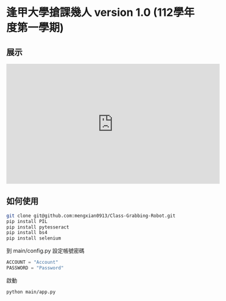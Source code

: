 # 逢甲大學搶課幾人 version 1.0 (112學年度第一學期)

## 展示

<iframe width="560" height="315" src="https://www.youtube.com/watch?v=NXj6LuLb0mk" title="YouTube video player" frameborder="0" allow="accelerometer; autoplay; clipboard-write; encrypted-media; gyroscope; picture-in-picture" allowfullscreen></iframe>

## 如何使用

```sh
git clone git@github.com:mengxian0913/Class-Grabbing-Robot.git
pip install PIL
pip install pytesseract
pip install bs4
pip install selenium
```

到 main/config.py 設定帳號密碼

```py
ACCOUNT = "Account"
PASSWORD = "Password"
```

啟動

```sh
python main/app.py
```